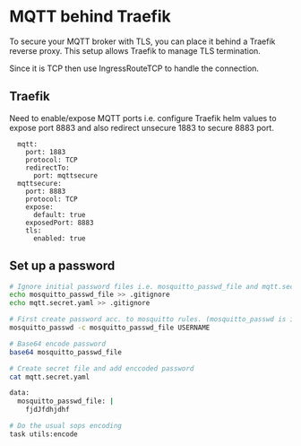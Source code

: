 # MQTT behind Traefik
To secure your MQTT broker with TLS, you can place it behind a Traefik reverse proxy. This setup allows Traefik to manage TLS termination.

Since it is TCP then use IngressRouteTCP to handle the connection.

## Traefik
Need to enable/expose MQTT ports i.e. configure Traefik helm values to expose port 8883 and also redirect unsecure 1883 to secure 8883 port.   

      mqtt:
        port: 1883
        protocol: TCP
        redirectTo:
          port: mqttsecure
      mqttsecure:
        port: 8883
        protocol: TCP
        expose:
          default: true
        exposedPort: 8883
        tls:
          enabled: true

## Set up a password
```bash
# Ignore initial password files i.e. mosquitto_passwd_file and mqtt.secret.yaml
echo mosquitto_passwd_file >> .gitignore
echo mqtt.secret.yaml >> .gitignore

# First create password acc. to mosquitto rules. (mosquitto_passwd is included in mosquitto broker package)
mosquitto_passwd -c mosquitto_passwd_file USERNAME

# Base64 encode password
base64 mosquitto_passwd_file 

# Create secret file and add enccoded password
cat mqtt.secret.yaml

data:
  mosquitto_passwd_file: |
    fjdJfdhjdhf

# Do the usual sops encoding
task utils:encode
```